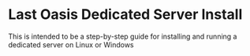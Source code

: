 # Last Oasis Dedicated Server Install

This is intended to be a step-by-step guide for installing and running a dedicated server on Linux or Windows


